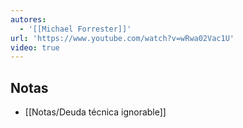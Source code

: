 ```yaml
---
autores:
  - '[[Michael Forrester]]'
url: 'https://www.youtube.com/watch?v=wRwa02Vac1U'
video: true
---
```



<!-- backlinks:start -->

## Notas

- [[Notas/Deuda técnica ignorable]]

<!-- backlinks:end -->
